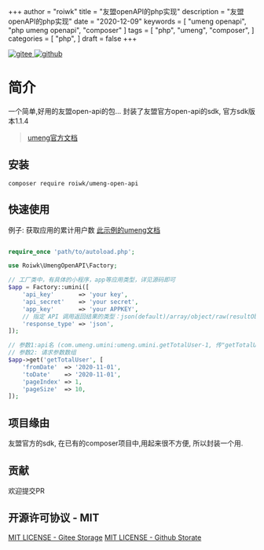 +++
author = "roiwk"
title = "友盟openAPI的php实现"
description = "友盟openAPI的php实现"
date = "2020-12-09"
keywords = [
    "umeng openapi",
    "php umeng openapi",
    "composer"
]
tags = [
    "php",
    "umeng",
    "composer",
]
categories = [
    "php",
]
draft = false
+++


<p>
 <a href="https://gitee.com/roiwk/UmengOpenAPI">
    <img src="https://img.shields.io/badge/roiwk/UmengOpenAPI-C71D23?logo=gitee" alt="gitee" title="roiwk/UmengOpenAPI"/>
  </a>
 <a href="https://github.com/roiwk/UmengOpenAPI">
    <img src="https://img.shields.io/badge/roiwk/UmengOpenAPI-181717?logo=github" alt="github" title="github/UmengOpenAPI"/>
  </a>
</p>

# 简介

一个简单,好用的友盟open-api的包...
封装了友盟官方open-api的sdk, 官方sdk版本1.1.4

> [umeng官方文档](https://developer.umeng.com/open-api/state)

## 安装

```shell
composer require roiwk/umeng-open-api
```

## 快速使用

例子: 获取应用的累计用户数
[此示例的umeng文档](https://developer.umeng.com/open-api/docs/com.umeng.umini/umeng.umini.getTotalUser/1)

```php

require_once 'path/to/autoload.php';

use Roiwk\UmengOpenAPI\Factory;

// 工厂类中，有具体的小程序，app等应用类型，详见源码即可
$app = Factory::umini([
    'api_key'       => 'your key',
    'api_secret'    => 'your secret',
    'app_key'       => 'your APPKEY',
    // 指定 API 调用返回结果的类型：json(default)/array/object/raw(resultObject)
    'response_type' => 'json',
]);

// 参数1:api名 (com.umeng.umini:umeng.umini.getTotalUser-1, 传"getTotalUser" 即可)
// 参数2: 请求参数数组
$app->get('getTotalUser', [
    'fromDate'  => '2020-11-01',
    'toDate'    => '2020-11-01',
    'pageIndex' => 1,
    'pageSize'  => 10,
]);
```

## 项目缘由

友盟官方的sdk, 在已有的composer项目中,用起来很不方便, 所以封装一个用.

## 贡献

欢迎提交PR

## 开源许可协议 - MIT

 [MIT LICENSE - Gitee Storage](https://gitee.com/roiwk/UmengOpenAPI/blob/master/LICENSE)
 [MIT LICENSE - Github Storate](https://github.com/roiwk/UmengOpenAPI/blob/master/LICENSE)
